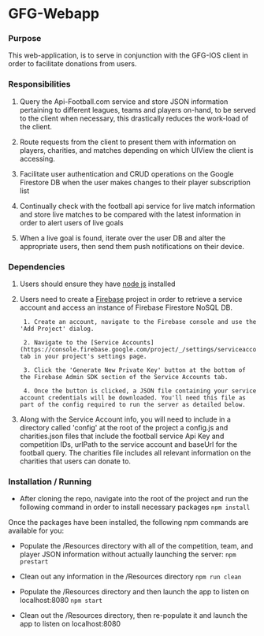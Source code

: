 # GFG-Webapp

### Purpose

This web-application, is to serve in conjunction with the GFG-IOS client in order to facilitate donations from users.


### Responsibilities

1. Query the Api-Football.com service and store JSON information pertaining to different leagues, teams and players on-hand, to be served to the client when necessary, this drastically
reduces the work-load of the client.

2. Route requests from the client to present them with information on players, charities, and matches depending  on which UIView the client is accessing.

3. Facilitate user authentication and CRUD operations on the Google Firestore DB when the user makes changes to their player subscription list

4. Continually check with the football api service for live match information and store live matches to be compared with the latest information in order to alert users of live goals

5. When a live goal is found, iterate over the user DB and alter the appropriate users, then send them push notifications on their device.

### Dependencies

1. Users should ensure they have [node js](https://nodejs.org/en/) installed

2. Users need to create a [Firebase](https://firebase.google.com/) project in order to retrieve a service account and access an instance of Firebase Firestore NoSQL DB.

        1. Create an account, navigate to the Firebase console and use the 'Add Project' dialog.

        2. Navigate to the [Service Accounts](https://console.firebase.google.com/project/_/settings/serviceaccounts/adminsdk) tab in your project's settings page.

        3. Click the 'Generate New Private Key' button at the bottom of the Firebase Admin SDK section of the Service Accounts tab.

        4. Once the button is clicked, a JSON file containing your service account credentials will be downloaded. You'll need this file as part of the config required to run the server as detailed below.


3. Along with the Service Account info, you will need to include in a directory called 'config' at the root of the project a config.js and charities.json files that include the football service Api Key and competition IDs, urlPath to the service account and baseUrl for the football query. The charities file includes all relevant information on the charities that users can donate to.


### Installation / Running

- After cloning the repo, navigate into the root of the project and run the following command in order to install necessary packages
`npm install`

Once the packages have been installed, the following npm commands are available for you:

- Populate the /Resources directory with all of the competition, team, and player JSON information without actually launching the server:
`npm prestart`

- Clean out any information in the /Resources directory
`npm run clean`

- Populate the /Resources directory and then launch the app to listen on localhost:8080
`npm start`

- Clean out the /Resources directory, then re-populate it and launch the app to listen on localhost:8080
